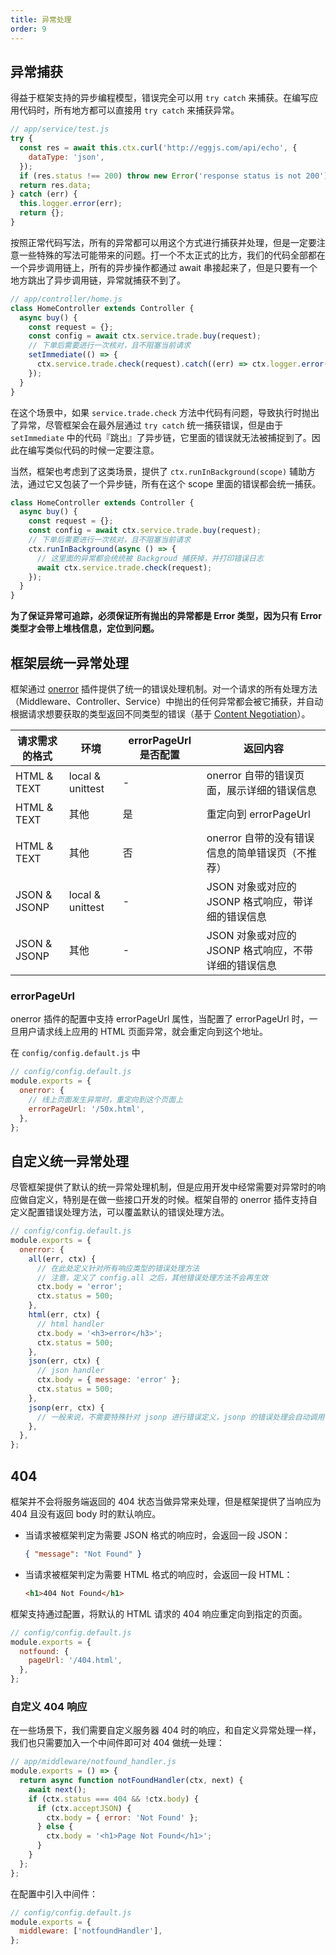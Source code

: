 ```yaml
---
title: 异常处理
order: 9
---
```


## 异常捕获

得益于框架支持的异步编程模型，错误完全可以用 `try catch` 来捕获。在编写应用代码时，所有地方都可以直接用 `try catch` 来捕获异常。

```js
// app/service/test.js
try {
  const res = await this.ctx.curl('http://eggjs.com/api/echo', {
    dataType: 'json',
  });
  if (res.status !== 200) throw new Error('response status is not 200');
  return res.data;
} catch (err) {
  this.logger.error(err);
  return {};
}
```

按照正常代码写法，所有的异常都可以用这个方式进行捕获并处理，但是一定要注意一些特殊的写法可能带来的问题。打一个不太正式的比方，我们的代码全部都在一个异步调用链上，所有的异步操作都通过 await 串接起来了，但是只要有一个地方跳出了异步调用链，异常就捕获不到了。

```js
// app/controller/home.js
class HomeController extends Controller {
  async buy() {
    const request = {};
    const config = await ctx.service.trade.buy(request);
    // 下单后需要进行一次核对，且不阻塞当前请求
    setImmediate(() => {
      ctx.service.trade.check(request).catch((err) => ctx.logger.error(err));
    });
  }
}
```

在这个场景中，如果 `service.trade.check` 方法中代码有问题，导致执行时抛出了异常，尽管框架会在最外层通过 `try catch` 统一捕获错误，但是由于 `setImmediate` 中的代码『跳出』了异步链，它里面的错误就无法被捕捉到了。因此在编写类似代码的时候一定要注意。

当然，框架也考虑到了这类场景，提供了 `ctx.runInBackground(scope)` 辅助方法，通过它又包装了一个异步链，所有在这个 scope 里面的错误都会统一捕获。

```js
class HomeController extends Controller {
  async buy() {
    const request = {};
    const config = await ctx.service.trade.buy(request);
    // 下单后需要进行一次核对，且不阻塞当前请求
    ctx.runInBackground(async () => {
      // 这里面的异常都会统统被 Backgroud 捕获掉，并打印错误日志
      await ctx.service.trade.check(request);
    });
  }
}
```

**为了保证异常可追踪，必须保证所有抛出的异常都是 Error 类型，因为只有 Error 类型才会带上堆栈信息，定位到问题。**

## 框架层统一异常处理

框架通过 [onerror](https://github.com/eggjs/egg-onerror) 插件提供了统一的错误处理机制。对一个请求的所有处理方法（Middleware、Controller、Service）中抛出的任何异常都会被它捕获，并自动根据请求想要获取的类型返回不同类型的错误（基于 [Content Negotiation](https://tools.ietf.org/html/rfc7231#section-5.3.2)）。

| 请求需求的格式 | 环境             | errorPageUrl 是否配置 | 返回内容                                             |
| -------------- | ---------------- | --------------------- | ---------------------------------------------------- |
| HTML & TEXT    | local & unittest | -                     | onerror 自带的错误页面，展示详细的错误信息           |
| HTML & TEXT    | 其他             | 是                    | 重定向到 errorPageUrl                                |
| HTML & TEXT    | 其他             | 否                    | onerror 自带的没有错误信息的简单错误页（不推荐）     |
| JSON & JSONP   | local & unittest | -                     | JSON 对象或对应的 JSONP 格式响应，带详细的错误信息   |
| JSON & JSONP   | 其他             | -                     | JSON 对象或对应的 JSONP 格式响应，不带详细的错误信息 |

### errorPageUrl

onerror 插件的配置中支持 errorPageUrl 属性，当配置了 errorPageUrl 时，一旦用户请求线上应用的 HTML 页面异常，就会重定向到这个地址。

在 `config/config.default.js` 中

```js
// config/config.default.js
module.exports = {
  onerror: {
    // 线上页面发生异常时，重定向到这个页面上
    errorPageUrl: '/50x.html',
  },
};
```

## 自定义统一异常处理

尽管框架提供了默认的统一异常处理机制，但是应用开发中经常需要对异常时的响应做自定义，特别是在做一些接口开发的时候。框架自带的 onerror 插件支持自定义配置错误处理方法，可以覆盖默认的错误处理方法。

```js
// config/config.default.js
module.exports = {
  onerror: {
    all(err, ctx) {
      // 在此处定义针对所有响应类型的错误处理方法
      // 注意，定义了 config.all 之后，其他错误处理方法不会再生效
      ctx.body = 'error';
      ctx.status = 500;
    },
    html(err, ctx) {
      // html handler
      ctx.body = '<h3>error</h3>';
      ctx.status = 500;
    },
    json(err, ctx) {
      // json handler
      ctx.body = { message: 'error' };
      ctx.status = 500;
    },
    jsonp(err, ctx) {
      // 一般来说，不需要特殊针对 jsonp 进行错误定义，jsonp 的错误处理会自动调用 json 错误处理，并包装成 jsonp 的响应格式
    },
  },
};
```

## 404

框架并不会将服务端返回的 404 状态当做异常来处理，但是框架提供了当响应为 404 且没有返回 body 时的默认响应。

- 当请求被框架判定为需要 JSON 格式的响应时，会返回一段 JSON：

  ```json
  { "message": "Not Found" }
  ```

- 当请求被框架判定为需要 HTML 格式的响应时，会返回一段 HTML：

  ```html
  <h1>404 Not Found</h1>
  ```

框架支持通过配置，将默认的 HTML 请求的 404 响应重定向到指定的页面。

```js
// config/config.default.js
module.exports = {
  notfound: {
    pageUrl: '/404.html',
  },
};
```

### 自定义 404 响应

在一些场景下，我们需要自定义服务器 404 时的响应，和自定义异常处理一样，我们也只需要加入一个中间件即可对 404 做统一处理：

```js
// app/middleware/notfound_handler.js
module.exports = () => {
  return async function notFoundHandler(ctx, next) {
    await next();
    if (ctx.status === 404 && !ctx.body) {
      if (ctx.acceptJSON) {
        ctx.body = { error: 'Not Found' };
      } else {
        ctx.body = '<h1>Page Not Found</h1>';
      }
    }
  };
};
```

在配置中引入中间件：

```js
// config/config.default.js
module.exports = {
  middleware: ['notfoundHandler'],
};
```
